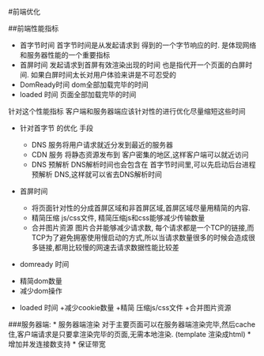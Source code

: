 
#前端优化

##前端性能指标
 * 首字节时间   首字节时间是从发起请求到 得到的一个字节响应的时. 是体现网络和服务器性能的一个重要指标
 * 首屏时间     发起请求到首屏有效渲染出现的时间 也是指代开一个页面的白屏时间. 如果白屏时间太长对用户体验来讲是不可忍受的
 * DomReady时间  dom全部加载完毕的时间
 * loaded 时间 页面全部加载完毕的时间
 
  
针对这个性能指标 客户端和服务器端应该针对性的进行优化尽量缩短这些时间

 * 针对首字节 的优化 手段 
   + DNS 服务将用户请求就近分发到最近的服务器
   + CDN 服务 将静态资源发布到 客户密集的地区,这样客户端可以就近访问
   + DNS 预解析 DNS解析时间也会包含在 首字节时间里,可以先启动后台进程 预解析 DNS,这样就可以省去DNS解析时间
   
 * 首屏时间
   + 将页面针对性的分成首屏区域和非首屏区域,首屏区域尽量用精简的内容.
   + 精简压缩 js/css文件, 精简压缩js和css能够减少传输数量
   + 合并图片资源   图片合并能够减少请求数, 每个请求都是一个TCP的链接,而TCP为了避免拥塞使用慢启动的方式,所以当请求数量很多的时候会造成很多链接,都用比较慢的网速去请求数据性能比较差
   
  * domready 时间
   + 精简dom数量
   + 减少dom操作
   
   * loaded 时间
    +减少cookie数量
    +精简 压缩js/css文件
    +合并图片资源
   
   ###服务器端:
    * 服务器端渲染 对于主要页面可以在服务器端渲染完毕,然后cache住,客户端请求是只要拿渲染完毕的页面,无需本地渲染. (template 渲染成html)
    * 增加并发连接数支持
    * 保证带宽
    
    
    
    
   
  

